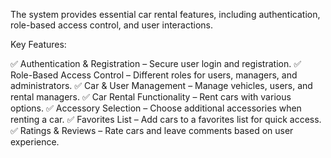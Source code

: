 The system provides essential car rental features, including authentication, role-based access control, and user interactions.
 
 Key Features:
 
✅ Authentication & Registration – Secure user login and registration.
✅ Role-Based Access Control – Different roles for users, managers, and administrators.
✅ Car & User Management – Manage vehicles, users, and rental managers.
✅ Car Rental Functionality – Rent cars with various options.
✅ Accessory Selection – Choose additional accessories when renting a car.
✅ Favorites List – Add cars to a favorites list for quick access.
✅ Ratings & Reviews – Rate cars and leave comments based on user experience.
